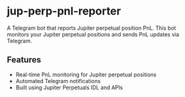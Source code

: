 # jup-perp-pnl-reporter

A Telegram bot that reports Jupiter perpetual position PnL. This bot monitors your Jupiter perpetual positions and sends PnL updates via Telegram.

## Features

- Real-time PnL monitoring for Jupiter perpetual positions
- Automated Telegram notifications
- Built using Jupiter Perpetuals IDL and APIs

